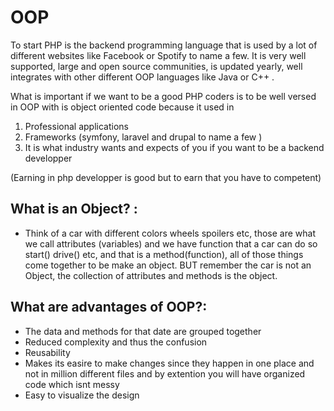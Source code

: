 # OOP

To start PHP is the backend programming language that is used by a lot of different websites like Facebook or Spotify to name a few. It is very well supported, large and open source communities, is updated yearly, well integrates with other different OOP languages like Java or C++ .

What is important if we want to be a good PHP coders is to be well versed in OOP with is object oriented code because it used in 
1. Professional applications
2. Frameworks (symfony, laravel and drupal to name a few )
3. It is what industry wants and expects of you if you want to be a backend developper

(Earning in php developper is good but to earn that you have to competent)


## What is an Object? :
- Think of a car with different colors wheels spoilers etc, those are what we call attributes (variables) and we have function that a car can do so start() drive() etc, and that is a method(function), all of those things come together to be make an object. BUT remember the car is not an Object, the collection of  attributes and methods is the object. 

## What are advantages of OOP?:
- The data and methods for that date are grouped together
- Reduced complexity and thus the confusion 
- Reusability 
- Makes its easire to make changes since they happen in one place and not in million different files and by extention you will have organized code which isnt messy 
- Easy to visualize the design  
 

